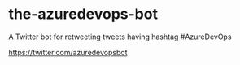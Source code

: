 # the-azuredevops-bot
A Twitter bot for retweeting tweets having hashtag #AzureDevOps

https://twitter.com/azuredevopsbot
